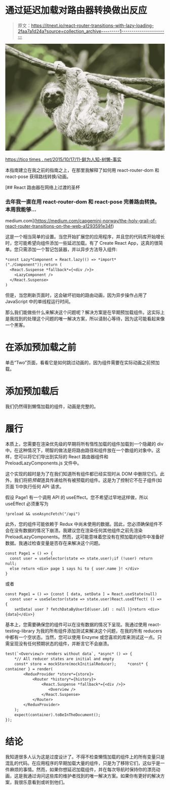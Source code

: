 # 通过延迟加载对路由器转换做出反应

> 原文：<https://itnext.io/react-router-transitions-with-lazy-loading-2faa7a1d24a?source=collection_archive---------1----------------------->

![](img/7dad631239b85609a436bf91f815d7a0.png)

[https://tico times . net/2015/10/17/11-鲜为人知-树懒-事实](https://ticotimes.net/2015/10/17/11-little-known-sloth-facts)

本指南建立在我之前的指南之上，在那里我解释了如何用 react-router-dom 和 react-pose 获得路线转换/动画。

[](https://medium.com/capgemini-norway/the-holy-grail-of-react-router-transitions-on-the-web-a1293591e34f) [## React 路由器在网络上过渡的圣杯

### 去年我一直在用 react-router-dom 和 react-pose 完善路由转换。本周我能够…

medium.com](https://medium.com/capgemini-norway/the-holy-grail-of-react-router-transitions-on-the-web-a1293591e34f) 

这是一个相当简单的设置。当您开始扩展您的应用程序，并且您的代码库开始增长时，您可能希望向组件添加一些延迟加载。有了 Create React App，这真的很简单。您只需添加一个暂记包装器，并以异步方法导入组件:

```
*const Lazy*Component = React.lazy(() => *import*("./Component"));return (
  <React.Suspense *fallback*={<div />}>
    <LazyComponent />
  </React.Suspense>
)
```

但是，当您刷新页面时，这会破坏初始的路由动画，因为异步操作占用了 JavaScript 中的单线程运行时间。

那么我们能做些什么来解决这个问题呢？解决方案是在早期预加载组件。这实际上是我找到的处理这个问题的唯一解决方案，所以请耐心等待，因为这可能看起来像一个黑客。

# 在添加预加载之前

单击“Two”页面，看看它是如何跳过动画的，因为组件需要在实际动画之前预加载。

# 添加预加载后

我们仍然得到懒惰加载的组件，动画是完整的。

# 履行

本质上，您需要在渲染优先级的早期将所有惰性加载的组件加载到一个隐藏的 div 中。在这种情况下，明智的做法是将路由路径和组件放在一个数组的对象中。这样，您可以将它们导出到实际的 React 路由器<switch>组件和 PreloadLazyComponents.js 文件中。</switch>

这个实现的超时是为了在我们知道所有组件都已经实现时从 DOM 中删除它们。此外，我们将把*预载*道具传递给所有被预载的组件。这是为了控制它不在子组件(如页面 1)中执行任何 API 请求。

假设 Page1 有一个调用 API 的 useEffect。您不希望过早地这样做，所以 useEffect 必须重写为

```
!preload && useAsyncFetch("/api")
```

此外，您的组件可能依赖于 Redux 中尚未使用的数据。因此，您必须确保组件不会在没有数据的情况下崩溃。我建议您在渲染任何其他组件之前先渲染 PreloadLazyComponents。然而，这可能意味着您没有在预加载的组件中准备好数据。我通过检查变量是否存在来解决这个问题。

```
const Page1 = () => {
  const user = useSelector(state => state.user);if (!user) return null;
  else return <div> page 1 says hi to { user.name }! </div>
}
```

或者

```
const Page1 = () => {const [ data, setData ] = React.useState(null)
  const user = useSelector(state => state.user)React.useEffect( () => {
    setData( user ? fetchDataByUserId(user.id) : null )}return <div>{data}</div>}
```

基本上，您需要确保您的组件可以在没有数据的情况下呈现。我通过使用 react-testing-library 为我的所有组件添加测试来解决这个问题，在我的所有 reducers 中都有一个空状态。当然，您可以使用 Enzyme 或您喜欢的库来测试这一点。只需呈现没有任何预期状态的组件，并断言它不会崩溃。

```
test(`<Overview/> renders without data`, *async* () => {
    *// All reducer states are initial and empty
    const* store = mockStore(mockInitialReducer);     *const* { container } = render(
        <ReduxProvider *store*={store}>
            <Router *history*={history}>
                <React.Suspense *fallback*={<div />}>
                   <Overview />
                </React.Suspense>
            </Router>
        </ReduxProvider>
    );
    expect(container).toBeInTheDocument();
});
```

# 结论

我知道很多人认为这是过度设计了。不得不检查懒惰加载的组件上的所有变量只是混乱的代码。在应用程序的早期加载大量的组件，只是为了移除它们，这似乎是一件麻烦的事情。然而，如果你想延迟加载组件，并在每次导航时保持你的漂亮动画，这是我通过询问这些库的维护者找到的唯一解决方案。如果你有更好的解决方案，我很乐意看到或听到他们。